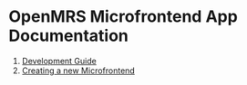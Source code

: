 # OpenMRS Microfrontend App Documentation

1. [Development Guide](./DEV_GUIDE.md)
2. [Creating a new Microfrontend](./MF_step_by_step.md)

